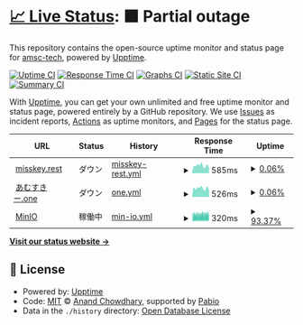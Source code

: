 # [📈 Live Status](https://status.amskey.f5.si): <!--live status--> **🟧 Partial outage**

This repository contains the open-source uptime monitor and status page for [amsc-tech](https://status.amskey.f5.si), powered by [Upptime](https://github.com/upptime/upptime).

[![Uptime CI](https://github.com/amsc-tech/amskey-status/workflows/Uptime%20CI/badge.svg)](https://github.com/amsc-tech/amskey-status/actions?query=workflow%3A%22Uptime+CI%22)
[![Response Time CI](https://github.com/amsc-tech/amskey-status/workflows/Response%20Time%20CI/badge.svg)](https://github.com/amsc-tech/amskey-status/actions?query=workflow%3A%22Response+Time+CI%22)
[![Graphs CI](https://github.com/amsc-tech/amskey-status/workflows/Graphs%20CI/badge.svg)](https://github.com/amsc-tech/amskey-status/actions?query=workflow%3A%22Graphs+CI%22)
[![Static Site CI](https://github.com/amsc-tech/amskey-status/workflows/Static%20Site%20CI/badge.svg)](https://github.com/amsc-tech/amskey-status/actions?query=workflow%3A%22Static+Site+CI%22)
[![Summary CI](https://github.com/amsc-tech/amskey-status/workflows/Summary%20CI/badge.svg)](https://github.com/amsc-tech/amskey-status/actions?query=workflow%3A%22Summary+CI%22)

With [Upptime](https://upptime.js.org), you can get your own unlimited and free uptime monitor and status page, powered entirely by a GitHub repository. We use [Issues](https://github.com/amsc-tech/amskey-status/issues) as incident reports, [Actions](https://github.com/amsc-tech/amskey-status/actions) as uptime monitors, and [Pages](https://status.amskey.f5.si) for the status page.

<!--start: status pages-->
<!-- This summary is generated by Upptime (https://github.com/upptime/upptime) -->
<!-- Do not edit this manually, your changes will be overwritten -->
<!-- prettier-ignore -->
| URL | Status | History | Response Time | Uptime |
| --- | ------ | ------- | ------------- | ------ |
| <img alt="" src="https://icons.duckduckgo.com/ip3/misskey.rest.ico" height="13"> [misskey.rest](https://misskey.rest) | ダウン | [misskey-rest.yml](https://github.com/amsc-tech/amskey-status/commits/HEAD/history/misskey-rest.yml) | <details><summary><img alt="Response time graph" src="./graphs/misskey-rest/response-time-week.png" height="20"> 585ms</summary><br><a href="https://status.amskey.one/history/misskey-rest"><img alt="Response time 905" src="https://img.shields.io/endpoint?url=https%3A%2F%2Fraw.githubusercontent.com%2Famsc-tech%2Famskey-status%2FHEAD%2Fapi%2Fmisskey-rest%2Fresponse-time.json"></a><br><a href="https://status.amskey.one/history/misskey-rest"><img alt="24-hour response time 426" src="https://img.shields.io/endpoint?url=https%3A%2F%2Fraw.githubusercontent.com%2Famsc-tech%2Famskey-status%2FHEAD%2Fapi%2Fmisskey-rest%2Fresponse-time-day.json"></a><br><a href="https://status.amskey.one/history/misskey-rest"><img alt="7-day response time 585" src="https://img.shields.io/endpoint?url=https%3A%2F%2Fraw.githubusercontent.com%2Famsc-tech%2Famskey-status%2FHEAD%2Fapi%2Fmisskey-rest%2Fresponse-time-week.json"></a><br><a href="https://status.amskey.one/history/misskey-rest"><img alt="30-day response time 979" src="https://img.shields.io/endpoint?url=https%3A%2F%2Fraw.githubusercontent.com%2Famsc-tech%2Famskey-status%2FHEAD%2Fapi%2Fmisskey-rest%2Fresponse-time-month.json"></a><br><a href="https://status.amskey.one/history/misskey-rest"><img alt="1-year response time 905" src="https://img.shields.io/endpoint?url=https%3A%2F%2Fraw.githubusercontent.com%2Famsc-tech%2Famskey-status%2FHEAD%2Fapi%2Fmisskey-rest%2Fresponse-time-year.json"></a></details> | <details><summary><a href="https://status.amskey.one/history/misskey-rest">0.06%</a></summary><a href="https://status.amskey.one/history/misskey-rest"><img alt="All-time uptime 57.95%" src="https://img.shields.io/endpoint?url=https%3A%2F%2Fraw.githubusercontent.com%2Famsc-tech%2Famskey-status%2FHEAD%2Fapi%2Fmisskey-rest%2Fuptime.json"></a><br><a href="https://status.amskey.one/history/misskey-rest"><img alt="24-hour uptime 0.00%" src="https://img.shields.io/endpoint?url=https%3A%2F%2Fraw.githubusercontent.com%2Famsc-tech%2Famskey-status%2FHEAD%2Fapi%2Fmisskey-rest%2Fuptime-day.json"></a><br><a href="https://status.amskey.one/history/misskey-rest"><img alt="7-day uptime 0.06%" src="https://img.shields.io/endpoint?url=https%3A%2F%2Fraw.githubusercontent.com%2Famsc-tech%2Famskey-status%2FHEAD%2Fapi%2Fmisskey-rest%2Fuptime-week.json"></a><br><a href="https://status.amskey.one/history/misskey-rest"><img alt="30-day uptime 47.63%" src="https://img.shields.io/endpoint?url=https%3A%2F%2Fraw.githubusercontent.com%2Famsc-tech%2Famskey-status%2FHEAD%2Fapi%2Fmisskey-rest%2Fuptime-month.json"></a><br><a href="https://status.amskey.one/history/misskey-rest"><img alt="1-year uptime 57.95%" src="https://img.shields.io/endpoint?url=https%3A%2F%2Fraw.githubusercontent.com%2Famsc-tech%2Famskey-status%2FHEAD%2Fapi%2Fmisskey-rest%2Fuptime-year.json"></a></details>
| <img alt="" src="https://icons.duckduckgo.com/ip3/amskey.one.ico" height="13"> [あむすきー.one](https://amskey.one) | ダウン | [one.yml](https://github.com/amsc-tech/amskey-status/commits/HEAD/history/one.yml) | <details><summary><img alt="Response time graph" src="./graphs/one/response-time-week.png" height="20"> 526ms</summary><br><a href="https://status.amskey.one/history/one"><img alt="Response time 736" src="https://img.shields.io/endpoint?url=https%3A%2F%2Fraw.githubusercontent.com%2Famsc-tech%2Famskey-status%2FHEAD%2Fapi%2Fone%2Fresponse-time.json"></a><br><a href="https://status.amskey.one/history/one"><img alt="24-hour response time 413" src="https://img.shields.io/endpoint?url=https%3A%2F%2Fraw.githubusercontent.com%2Famsc-tech%2Famskey-status%2FHEAD%2Fapi%2Fone%2Fresponse-time-day.json"></a><br><a href="https://status.amskey.one/history/one"><img alt="7-day response time 526" src="https://img.shields.io/endpoint?url=https%3A%2F%2Fraw.githubusercontent.com%2Famsc-tech%2Famskey-status%2FHEAD%2Fapi%2Fone%2Fresponse-time-week.json"></a><br><a href="https://status.amskey.one/history/one"><img alt="30-day response time 698" src="https://img.shields.io/endpoint?url=https%3A%2F%2Fraw.githubusercontent.com%2Famsc-tech%2Famskey-status%2FHEAD%2Fapi%2Fone%2Fresponse-time-month.json"></a><br><a href="https://status.amskey.one/history/one"><img alt="1-year response time 736" src="https://img.shields.io/endpoint?url=https%3A%2F%2Fraw.githubusercontent.com%2Famsc-tech%2Famskey-status%2FHEAD%2Fapi%2Fone%2Fresponse-time-year.json"></a></details> | <details><summary><a href="https://status.amskey.one/history/one">0.06%</a></summary><a href="https://status.amskey.one/history/one"><img alt="All-time uptime 63.15%" src="https://img.shields.io/endpoint?url=https%3A%2F%2Fraw.githubusercontent.com%2Famsc-tech%2Famskey-status%2FHEAD%2Fapi%2Fone%2Fuptime.json"></a><br><a href="https://status.amskey.one/history/one"><img alt="24-hour uptime 0.00%" src="https://img.shields.io/endpoint?url=https%3A%2F%2Fraw.githubusercontent.com%2Famsc-tech%2Famskey-status%2FHEAD%2Fapi%2Fone%2Fuptime-day.json"></a><br><a href="https://status.amskey.one/history/one"><img alt="7-day uptime 0.06%" src="https://img.shields.io/endpoint?url=https%3A%2F%2Fraw.githubusercontent.com%2Famsc-tech%2Famskey-status%2FHEAD%2Fapi%2Fone%2Fuptime-week.json"></a><br><a href="https://status.amskey.one/history/one"><img alt="30-day uptime 54.33%" src="https://img.shields.io/endpoint?url=https%3A%2F%2Fraw.githubusercontent.com%2Famsc-tech%2Famskey-status%2FHEAD%2Fapi%2Fone%2Fuptime-month.json"></a><br><a href="https://status.amskey.one/history/one"><img alt="1-year uptime 63.15%" src="https://img.shields.io/endpoint?url=https%3A%2F%2Fraw.githubusercontent.com%2Famsc-tech%2Famskey-status%2FHEAD%2Fapi%2Fone%2Fuptime-year.json"></a></details>
| <img alt="" src="https://icons.duckduckgo.com/ip3/s3.amskey.one.ico" height="13"> [MinIO](https://s3.amskey.one/amsc/misskey-rest/d688e3b7-cd01-42ea-86ee-7b05cdc5a110.webp) | 稼働中 | [min-io.yml](https://github.com/amsc-tech/amskey-status/commits/HEAD/history/min-io.yml) | <details><summary><img alt="Response time graph" src="./graphs/min-io/response-time-week.png" height="20"> 320ms</summary><br><a href="https://status.amskey.one/history/min-io"><img alt="Response time 268" src="https://img.shields.io/endpoint?url=https%3A%2F%2Fraw.githubusercontent.com%2Famsc-tech%2Famskey-status%2FHEAD%2Fapi%2Fmin-io%2Fresponse-time.json"></a><br><a href="https://status.amskey.one/history/min-io"><img alt="24-hour response time 326" src="https://img.shields.io/endpoint?url=https%3A%2F%2Fraw.githubusercontent.com%2Famsc-tech%2Famskey-status%2FHEAD%2Fapi%2Fmin-io%2Fresponse-time-day.json"></a><br><a href="https://status.amskey.one/history/min-io"><img alt="7-day response time 320" src="https://img.shields.io/endpoint?url=https%3A%2F%2Fraw.githubusercontent.com%2Famsc-tech%2Famskey-status%2FHEAD%2Fapi%2Fmin-io%2Fresponse-time-week.json"></a><br><a href="https://status.amskey.one/history/min-io"><img alt="30-day response time 277" src="https://img.shields.io/endpoint?url=https%3A%2F%2Fraw.githubusercontent.com%2Famsc-tech%2Famskey-status%2FHEAD%2Fapi%2Fmin-io%2Fresponse-time-month.json"></a><br><a href="https://status.amskey.one/history/min-io"><img alt="1-year response time 268" src="https://img.shields.io/endpoint?url=https%3A%2F%2Fraw.githubusercontent.com%2Famsc-tech%2Famskey-status%2FHEAD%2Fapi%2Fmin-io%2Fresponse-time-year.json"></a></details> | <details><summary><a href="https://status.amskey.one/history/min-io">93.37%</a></summary><a href="https://status.amskey.one/history/min-io"><img alt="All-time uptime 98.58%" src="https://img.shields.io/endpoint?url=https%3A%2F%2Fraw.githubusercontent.com%2Famsc-tech%2Famskey-status%2FHEAD%2Fapi%2Fmin-io%2Fuptime.json"></a><br><a href="https://status.amskey.one/history/min-io"><img alt="24-hour uptime 87.51%" src="https://img.shields.io/endpoint?url=https%3A%2F%2Fraw.githubusercontent.com%2Famsc-tech%2Famskey-status%2FHEAD%2Fapi%2Fmin-io%2Fuptime-day.json"></a><br><a href="https://status.amskey.one/history/min-io"><img alt="7-day uptime 93.37%" src="https://img.shields.io/endpoint?url=https%3A%2F%2Fraw.githubusercontent.com%2Famsc-tech%2Famskey-status%2FHEAD%2Fapi%2Fmin-io%2Fuptime-week.json"></a><br><a href="https://status.amskey.one/history/min-io"><img alt="30-day uptime 98.17%" src="https://img.shields.io/endpoint?url=https%3A%2F%2Fraw.githubusercontent.com%2Famsc-tech%2Famskey-status%2FHEAD%2Fapi%2Fmin-io%2Fuptime-month.json"></a><br><a href="https://status.amskey.one/history/min-io"><img alt="1-year uptime 98.58%" src="https://img.shields.io/endpoint?url=https%3A%2F%2Fraw.githubusercontent.com%2Famsc-tech%2Famskey-status%2FHEAD%2Fapi%2Fmin-io%2Fuptime-year.json"></a></details>

<!--end: status pages-->

[**Visit our status website →**](https://status.amskey.one)

## 📄 License

- Powered by: [Upptime](https://github.com/upptime/upptime)
- Code: [MIT](./LICENSE) © [Anand Chowdhary](https://anandchowdhary.com), supported by [Pabio](https://pabio.com)
- Data in the `./history` directory: [Open Database License](https://opendatacommons.org/licenses/odbl/1-0/)
